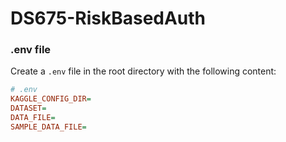 # DS675-RiskBasedAuth

### .env file

Create a `.env` file in the root directory with the following content:

```ini
# .env
KAGGLE_CONFIG_DIR=
DATASET=
DATA_FILE=
SAMPLE_DATA_FILE=
```
